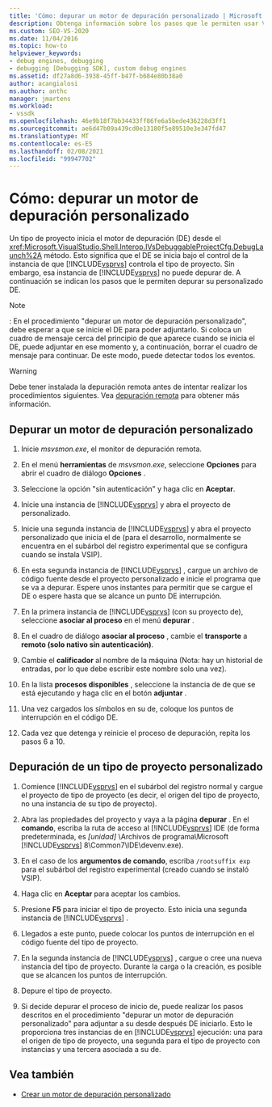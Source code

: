 ```yaml
---
title: 'Cómo: depurar un motor de depuración personalizado | Microsoft Docs'
description: Obtenga información sobre los pasos que le permiten usar Visual Studio para depurar el motor de depuración personalizado o un tipo de proyecto personalizado.
ms.custom: SEO-VS-2020
ms.date: 11/04/2016
ms.topic: how-to
helpviewer_keywords:
- debug engines, debugging
- debugging [Debugging SDK], custom debug engines
ms.assetid: df27a8d6-3938-45ff-b47f-b684e80b38a0
author: acangialosi
ms.author: anthc
manager: jmartens
ms.workload:
- vssdk
ms.openlocfilehash: 46e9b18f7bb34433ff86fe6a5bede436228d3ff1
ms.sourcegitcommit: ae6d47b09a439cd0e13180f5e89510e3e347fd47
ms.translationtype: MT
ms.contentlocale: es-ES
ms.lasthandoff: 02/08/2021
ms.locfileid: "99947702"
---
```

# <a name="how-to-debug-a-custom-debug-engine"></a>Cómo: depurar un motor de depuración personalizado
Un tipo de proyecto inicia el motor de depuración (DE) desde el <xref:Microsoft.VisualStudio.Shell.Interop.IVsDebuggableProjectCfg.DebugLaunch%2A> método. Esto significa que el DE se inicia bajo el control de la instancia de que [!INCLUDE[vsprvs](../../code-quality/includes/vsprvs_md.md)] controla el tipo de proyecto. Sin embargo, esa instancia de [!INCLUDE[vsprvs](../../code-quality/includes/vsprvs_md.md)] no puede depurar de. A continuación se indican los pasos que le permiten depurar su personalizado DE.

> [!NOTE]
> : En el procedimiento "depurar un motor de depuración personalizado", debe esperar a que se inicie el DE para poder adjuntarlo. Si coloca un cuadro de mensaje cerca del principio de que aparece cuando se inicia el DE, puede adjuntar en ese momento y, a continuación, borrar el cuadro de mensaje para continuar. De este modo, puede detectar todos los eventos.

> [!WARNING]
> Debe tener instalada la depuración remota antes de intentar realizar los procedimientos siguientes. Vea [depuración remota](../../debugger/remote-debugging.md) para obtener más información.

## <a name="debug-a-custom-debug-engine"></a>Depurar un motor de depuración personalizado

1. Inicie *msvsmon.exe*, el monitor de depuración remota.

2. En el menú **herramientas** de *msvsmon.exe*, seleccione **Opciones** para abrir el cuadro de diálogo **Opciones** .

3. Seleccione la opción "sin autenticación" y haga clic en **Aceptar**.

4. Inicie una instancia de [!INCLUDE[vsprvs](../../code-quality/includes/vsprvs_md.md)] y abra el proyecto de personalizado.

5. Inicie una segunda instancia de [!INCLUDE[vsprvs](../../code-quality/includes/vsprvs_md.md)] y abra el proyecto personalizado que inicia el de (para el desarrollo, normalmente se encuentra en el subárbol del registro experimental que se configura cuando se instala VSIP).

6. En esta segunda instancia de [!INCLUDE[vsprvs](../../code-quality/includes/vsprvs_md.md)] , cargue un archivo de código fuente desde el proyecto personalizado e inicie el programa que se va a depurar. Espere unos instantes para permitir que se cargue el DE o espere hasta que se alcance un punto DE interrupción.

7. En la primera instancia de [!INCLUDE[vsprvs](../../code-quality/includes/vsprvs_md.md)] (con su proyecto de), seleccione **asociar al proceso** en el menú **depurar** .

8. En el cuadro de diálogo **asociar al proceso** , cambie el **transporte** a **remoto (solo nativo sin autenticación)**.

9. Cambie el **calificador** al nombre de la máquina (Nota: hay un historial de entradas, por lo que debe escribir este nombre solo una vez).

10. En la lista **procesos disponibles** , seleccione la instancia de de que se está ejecutando y haga clic en el botón **adjuntar** .

11. Una vez cargados los símbolos en su de, coloque los puntos de interrupción en el código DE.

12. Cada vez que detenga y reinicie el proceso de depuración, repita los pasos 6 a 10.

## <a name="debug-a-custom-project-type"></a>Depuración de un tipo de proyecto personalizado

1. Comience [!INCLUDE[vsprvs](../../code-quality/includes/vsprvs_md.md)] en el subárbol del registro normal y cargue el proyecto de tipo de proyecto (es decir, el origen del tipo de proyecto, no una instancia de su tipo de proyecto).

2. Abra las propiedades del proyecto y vaya a la página **depurar** . En el **comando**, escriba la ruta de acceso al [!INCLUDE[vsprvs](../../code-quality/includes/vsprvs_md.md)] IDE (de forma predeterminada, es *[unidad]* \Archivos de programa\Microsoft [!INCLUDE[vsprvs](../../code-quality/includes/vsprvs_md.md)] 8\Common7\IDE\devenv.exe).

3. En el caso de los **argumentos de comando**, escriba `/rootsuffix exp` para el subárbol del registro experimental (creado cuando se instaló VSIP).

4. Haga clic en **Aceptar** para aceptar los cambios.

5. Presione **F5** para iniciar el tipo de proyecto. Esto inicia una segunda instancia de [!INCLUDE[vsprvs](../../code-quality/includes/vsprvs_md.md)] .

6. Llegados a este punto, puede colocar los puntos de interrupción en el código fuente del tipo de proyecto.

7. En la segunda instancia de [!INCLUDE[vsprvs](../../code-quality/includes/vsprvs_md.md)] , cargue o cree una nueva instancia del tipo de proyecto. Durante la carga o la creación, es posible que se alcancen los puntos de interrupción.

8. Depure el tipo de proyecto.

9. Si decide depurar el proceso de inicio de, puede realizar los pasos descritos en el procedimiento "depurar un motor de depuración personalizado" para adjuntar a su desde después DE iniciarlo. Esto le proporciona tres instancias de en [!INCLUDE[vsprvs](../../code-quality/includes/vsprvs_md.md)] ejecución: una para el origen de tipo de proyecto, una segunda para el tipo de proyecto con instancias y una tercera asociada a su de.

## <a name="see-also"></a>Vea también
- [Crear un motor de depuración personalizado](../../extensibility/debugger/creating-a-custom-debug-engine.md)
